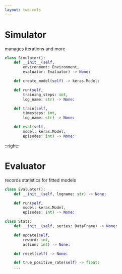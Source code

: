 ```yaml
---
layout: two-cols
---
```


# Simulator

manages iterations and more

<div class="max-w-100">

```python
class Simulator():
    def __init__(self,
        environment: Environment,
        evaluator: Evaluator) -> None:

    def create_model(self) -> keras.Model:

    def run(self,
        training_steps: int,
        log_name: str) -> None:

    def train(self,
        timesteps: int,
        log_name: str) -> None:

    def eval(self,
        model: keras.Model,
        episodes: int) -> None:
```

</div>

::right::

# Evaluator

records statistics for fitted models

<div class="max-w-100 ">

```python
class Evaluator():
    def __init__(self, logname: str) -> None:

    def run(self,
        model: keras.Model,
        episodes: int) -> None:

class Stats:
    def __init__(self, series: DataFrame) -> None:

    def update(self,
        reward: int,
        action: int) -> None:

    def reset(self) -> None:

    def true_positive_rate(self) -> float:
    ...
```

</div>

<Bar title="Machine Learning for Safer Smart Environments - Implementation"/>

